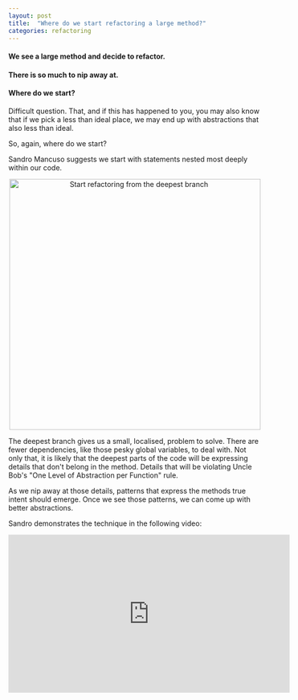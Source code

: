 ```yaml
---
layout: post
title:  "Where do we start refactoring a large method?"
categories: refactoring
---
```


#### We see a large method and decide to refactor.
#### There is so much to nip away at.
#### Where do we start?

Difficult question. That, and if this has happened to you, you may also know that if we pick a less than ideal place, we may end up with abstractions that also less than ideal.

So, again, where do we start?

Sandro Mancuso suggests we start with statements
nested most deeply within our code.

<center><img src="/assets/images/start-refactoring-from-the-deepest-branch.png" width="500" alt="Start refactoring from the deepest branch"></center>

The deepest branch gives us a small, localised, problem to solve.
There are fewer dependencies, like those pesky global variables, to deal with.
Not only that,
it is likely that the deepest parts of the code will be expressing
details that don't belong in the method.
Details that will be violating Uncle Bob's
"One Level of Abstraction per Function" rule.

As we nip away at those details,
patterns that express the methods true intent should emerge.
Once we see those patterns,
we can come up with better abstractions.

Sandro demonstrates the technique in the following video:

<iframe width="560" height="315" src="https://www.youtube.com/embed/_NnElPO5BU0?start=1973" title="YouTube video player" frameborder="0" allow="accelerometer; autoplay; clipboard-write; encrypted-media; gyroscope; picture-in-picture" allowfullscreen></iframe>